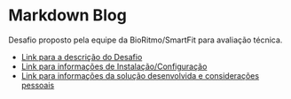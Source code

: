 # Markdown Blog

Desafio proposto pela equipe da BioRitmo/SmartFit para avaliação técnica.

* [Link para a descrição do Desafio](readme.challenge.md)
* [Link para informações de Instalação/Configuração](readme.installation.md)
* [Link para informações da solução desenvolvida e considerações pessoais](readme.about.md)


